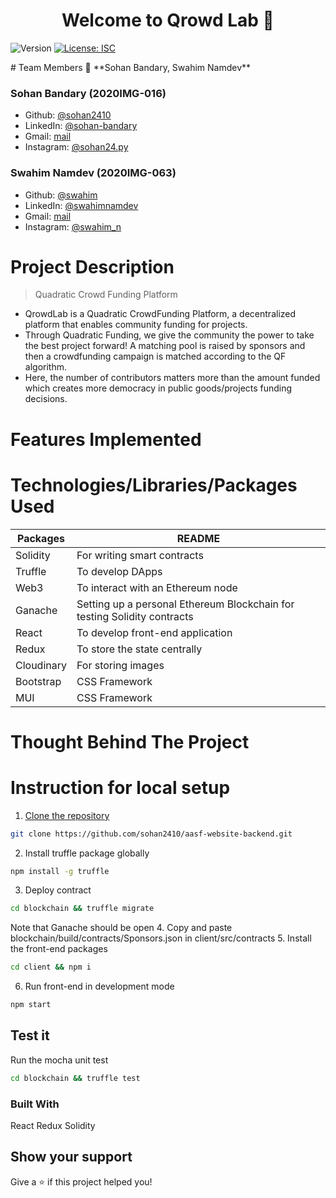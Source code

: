<h1 align="center">Welcome to Qrowd Lab 👋</h1>
<p>
  <img alt="Version" src="https://img.shields.io/badge/version-1.0.0-blue.svg?cacheSeconds=2592000" />
  <a href="#" target="_blank">
    <img alt="License: ISC" src="https://img.shields.io/badge/License-ISC-yellow.svg" />
  </a>
</p>
# Team Members
👤 **Sohan Bandary, Swahim Namdev**

### Sohan Bandary (2020IMG-016)
* Github: [@sohan2410](https://github.com/sohan2410)
* LinkedIn: [@sohan-bandary](https://linkedin.com/in/sohan-bandary)
* Gmail: [mail](mailto:bandarysohan24@gmail.com)
* Instagram: [@sohan24.py](https://www.instagram.com/sohan24.py/)

### Swahim Namdev (2020IMG-063)
* Github: [@swahim](https://github.com/swahim)
* LinkedIn: [@swahimnamdev](https://www.linkedin.com/in/swahimnamdev/)
* Gmail: [mail](mailto:swahimn@gmail.com)
* Instagram: [@swahim_n](https://www.instagram.com/swahim_n/)

# Project Description
> Quadratic Crowd Funding Platform

* QrowdLab is a Quadratic CrowdFunding Platform, a decentralized platform that enables community funding for projects. 
* Through Quadratic Funding, we give the community the power to take the best project forward!  A matching pool is raised by sponsors and then a crowdfunding campaign is matched according to the QF algorithm.
* Here, the number of contributors matters more than the amount funded which creates more democracy in public goods/projects funding decisions.

# Features Implemented

# Technologies/Libraries/Packages Used
| Packages | README |
| ------ | ------ |
|Solidity| For writing smart contracts |
|Truffle| To develop DApps |
| Web3 | To interact with an Ethereum node  |
|Ganache| Setting up a personal Ethereum Blockchain for testing Solidity contracts|
|React| To develop front-end application |
|Redux| To store the state centrally |
|Cloudinary| For storing images |
|Bootstrap| CSS Framework |
|MUI| CSS Framework |
# Thought Behind The Project
# Instruction for local setup
1. [Clone the repository](https://github.com/sohan2410/aasf-website-backend.git)
```sh
git clone https://github.com/sohan2410/aasf-website-backend.git
```
2. Install truffle package globally
```sh
npm install -g truffle
```
3. Deploy contract
```sh
cd blockchain && truffle migrate
```
Note that Ganache should be open
4. Copy and paste blockchain/build/contracts/Sponsors.json in client/src/contracts
5. Install the front-end packages
```sh
cd client && npm i
```
6. Run front-end in development mode
```sh
npm start
```

## Test it
Run the mocha unit test
```sh
cd blockchain && truffle test
```



### Built With
React Redux Solidity
## Show your support

Give a ⭐️ if this project helped you!
